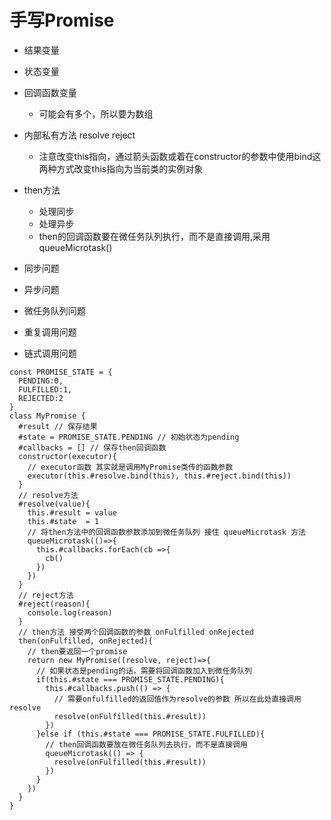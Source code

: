 # 手写Promise
- 结果变量
- 状态变量
- 回调函数变量
  - 可能会有多个，所以要为数组
- 内部私有方法 resolve reject
  - 注意改变this指向，通过箭头函数或着在constructor的参数中使用bind这两种方式改变this指向为当前类的实例对象
- then方法
  - 处理同步
  - 处理异步
  - then的回调函数要在微任务队列执行，而不是直接调用,采用queueMicrotask()



- 同步问题
- 异步问题
- 微任务队列问题
- 重复调用问题
- 链式调用问题

```
const PROMISE_STATE = {
  PENDING:0,
  FULFILLED:1,
  REJECTED:2
}
class MyPromise {
  #result // 保存结果
  #state = PROMISE_STATE.PENDING // 初始状态为pending
  #callbacks = [] // 保存then回调函数
  constructor(executor){
    // executor函数 其实就是调用MyPromise类传的函数参数
    executor(this.#resolve.bind(this), this.#reject.bind(this))
  }
  // resolve方法
  #resolve(value){
    this.#result = value
    this.#state  = 1
    // 将then方法中的回调函数参数添加到微任务队列 接住 queueMicrotask 方法
    queueMicrotask(()=>{
      this.#callbacks.forEach(cb =>{
        cb()
      })
    })
  }
  // reject方法
  #reject(reason){
    console.log(reason)
  }
  // then方法 接受两个回调函数的参数 onFulfilled onRejected
  then(onFulfilled, onRejected){
    // then要返回一个promise
    return new MyPromise((resolve, reject)=>{
      // 如果状态是pending的话，需要将回调函数加入到微任务队列
      if(this.#state === PROMISE_STATE.PENDING){
        this.#callbacks.push(() => {
          // 需要onfulfilled的返回值作为resolve的参数 所以在此处直接调用resolve
          resolve(onFulfilled(this.#result))
        })
      }else if (this.#state === PROMISE_STATE.FULFILLED){
        // then回调函数要放在微任务队列去执行，而不是直接调用
        queueMicrotask(() => {
          resolve(onFulfilled(this.#result))
        })
      }
    })
  }
}
```